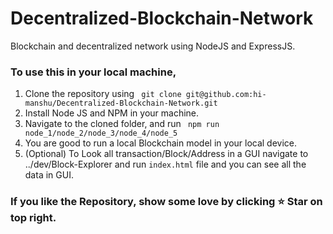 # Decentralized-Blockchain-Network
Blockchain and decentralized network using NodeJS and ExpressJS.

### To use this in your local machine,

1. Clone the repository using ``` git clone git@github.com:hi-manshu/Decentralized-Blockchain-Network.git```
1. Install Node JS and NPM in your machine.
1. Navigate to the cloned folder, and run ``` npm run node_1/node_2/node_3/node_4/node_5```
1. You are good to run a local Blockchain model in your local device.
1. (Optional) To Look all transaction/Block/Address in a GUI navigate to ../dev/Block-Explorer and run ```index.html``` file and you can see all the data in GUI.


### If you like the Repository, show some love by clicking :star: Star on top right.
